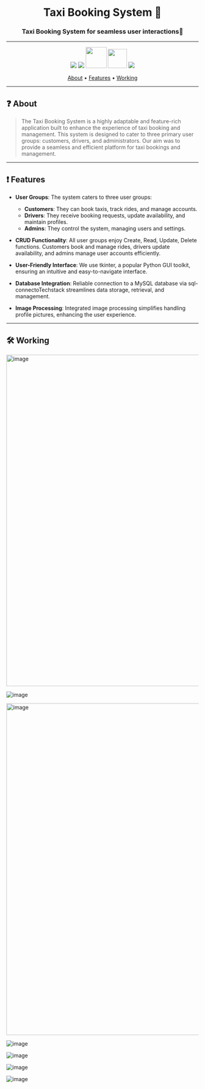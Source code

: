
<h1 align="center">
  Taxi Booking System 🚖
</h1>


<h3 align=center>Taxi Booking System for seamless user interactions🚨</h3>

----------------------------------------------

<div align=center>
<img src="https://img.icons8.com/color/48/000000/discord--v2.png"/>

<img src="https://img.icons8.com/fluency/48/000000/python.png"/>

<img width = "55" src="https://github.com/Mayurishinde27/Taxi-Booking-System/assets/85113641/57efbca9-d6a4-4f4c-8c5c-0eea0d3f87a5"/>

<img width = "50" src="https://github.com/Mayurishinde27/Taxi-Booking-System/assets/85113641/e24cc4d7-9f81-4606-89e0-f4b89d90f0fb"/>

<img src="https://img.icons8.com/color/48/000000/bot.png"/>


</div>

<p align="center">
  <a href="#about">About</a>
  •
  <a href="#Features">Features</a>
  •
  <a href="#Working">Working</a>
</p>


----------------------------------

## ❓ About

> The Taxi Booking System is a highly adaptable and feature-rich application built to enhance the experience of taxi booking and management. This system is designed to cater to three primary user groups: customers, drivers, and administrators.
Our aim was to provide a seamless and efficient platform for taxi bookings and management.

----------------------------------------------------------------

## ❗ Features

- **User Groups**: The system caters to three user groups:
  - **Customers**: They can book taxis, track rides, and manage accounts.
  - **Drivers**: They receive booking requests, update availability, and maintain profiles.
  - **Admins**: They control the system, managing users and settings.

- **CRUD Functionality**: All user groups enjoy Create, Read, Update, Delete functions. Customers book and manage rides, drivers update availability, and admins manage user accounts efficiently.

- **User-Friendly Interface**: We use tkinter, a popular Python GUI toolkit, ensuring an intuitive and easy-to-navigate interface.

- **Database Integration**: Reliable connection to a MySQL database via sql-connectoTechstack streamlines data storage, retrieval, and management.

- **Image Processing**: Integrated image processing simplifies handling profile pictures, enhancing the user experience.

----------------------------------------------------------------------

## 🛠 Working


<img width="869" alt="image" src="https://github.com/Mayurishinde27/Taxi-Booking-System/assets/85113641/07a113c0-ea04-4557-b488-64994df9dde9">


![image](https://github.com/Mayurishinde27/Taxi-Booking-System/assets/85113641/e2ed249d-5aa4-4427-9a01-f433d11e0dc4)

<img width="870" alt="image" src="https://github.com/Mayurishinde27/Taxi-Booking-System/assets/85113641/36fb5710-98ff-40ee-b2f6-138d06ec63f6">

![image](https://github.com/Mayurishinde27/Taxi-Booking-System/assets/85113641/1f4660fa-9ef8-4e78-a8e2-1067c196803c)

![image](https://github.com/Mayurishinde27/Taxi-Booking-System/assets/85113641/877ab3ca-0b11-4f66-bc7a-b2406908a1fe)

![image](https://github.com/Mayurishinde27/Taxi-Booking-System/assets/85113641/17e005bc-bb28-4260-b636-b5f451d20320)

![image](https://github.com/Mayurishinde27/Taxi-Booking-System/assets/85113641/6c22bce2-9afb-48d9-84e5-0f51d966247d)
